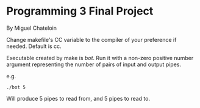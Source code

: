 Programming 3 Final Project
=============

By Miguel Chateloin

Change makefile's CC variable to the compiler of your preference if needed. Default is cc.

Executable created by make is *bot*. Run it with a non-zero positive number argument representing the number of pairs of input and output pipes.

e.g. 

`./bot 5`

Will produce 5 pipes to read from, and 5 pipes to read to.